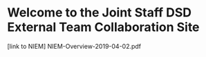 <h1>Welcome to the Joint Staff DSD External Team Collaboration Site</h1>
[link to NIEM] NIEM-Overview-2019-04-02.pdf
